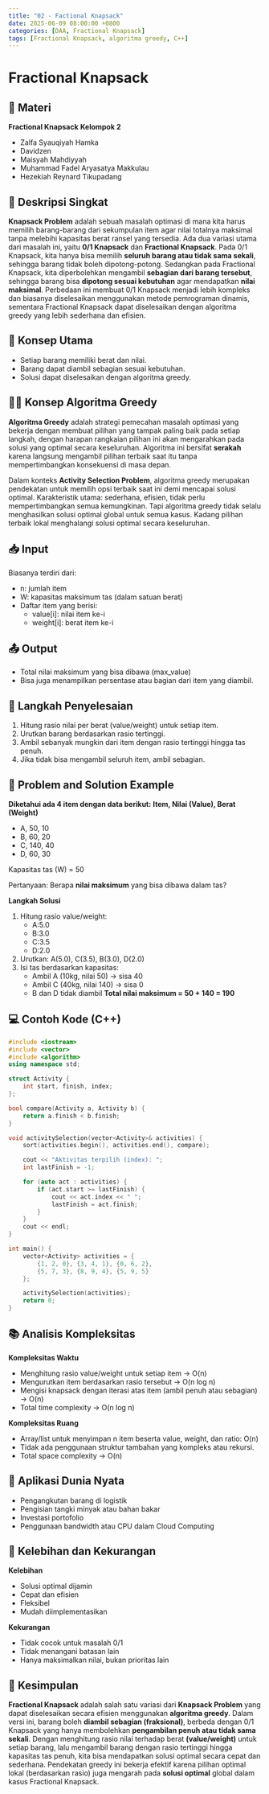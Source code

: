 ```yaml
---
title: "02 - Factional Knapsack"
date: 2025-06-09 08:00:00 +0800
categories: [DAA, Fractional Knapsack]
tags: [Fractional Knapsack, algoritma greedy, C++]
---
```


# Fractional Knapsack

## 🎒 Materi  
**Fractional Knapsack**
**Kelompok 2**
- Zalfa Syauqiyah Hamka
- Davidzen
- Maisyah Mahdiyyah
- Muhammad Fadel Aryasatya Makkulau
- Hezekiah Reynard Tikupadang

## 📌 Deskripsi Singkat
**Knapsack Problem** adalah sebuah masalah optimasi di mana kita harus memilih barang-barang dari sekumpulan item agar nilai totalnya maksimal tanpa melebihi kapasitas berat ransel yang tersedia. Ada dua variasi utama dari masalah ini, yaitu **0/1 Knapsack** dan **Fractional Knapsack**. Pada 0/1 Knapsack, kita hanya bisa memilih **seluruh barang atau tidak sama sekali**, sehingga barang tidak boleh dipotong-potong. Sedangkan pada Fractional Knapsack, kita diperbolehkan mengambil **sebagian dari barang tersebut**, sehingga barang bisa **dipotong sesuai kebutuhan** agar mendapatkan **nilai maksimal**. Perbedaan ini membuat 0/1 Knapsack menjadi lebih kompleks dan biasanya diselesaikan menggunakan metode pemrograman dinamis, sementara Fractional Knapsack dapat diselesaikan dengan algoritma greedy yang lebih sederhana dan efisien.

## 🧠 Konsep Utama
- Setiap barang memiliki berat dan nilai.
- Barang dapat diambil sebagian sesuai kebutuhan.
- Solusi dapat diselesaikan dengan algoritma greedy.

## 🧑‍💻 Konsep Algoritma Greedy
**Algoritma Greedy** adalah strategi pemecahan masalah optimasi yang bekerja dengan membuat pilihan yang tampak paling baik pada setiap langkah, dengan harapan rangkaian pilihan ini akan mengarahkan pada solusi yang optimal secara keseluruhan. Algoritma ini bersifat **serakah** karena langsung mengambil pilihan terbaik saat itu tanpa mempertimbangkan konsekuensi di masa depan.

Dalam konteks **Activity Selection Problem**, algoritma greedy merupakan pendekatan untuk memilih opsi terbaik saat ini demi mencapai solusi optimal. Karakteristik utama: sederhana, efisien, tidak perlu mempertimbangkan semua kemungkinan. Tapi algoritma greedy tidak selalu menghasilkan solusi optimal global untuk semua kasus. Kadang pilihan terbaik lokal menghalangi solusi optimal secara keseluruhan.

## 📥 Input
Biasanya terdiri dari:
- n: jumlah item
- W: kapasitas maksimum tas (dalam satuan berat)
- Daftar item yang berisi:
    - value[i]: nilai item ke-i
    - weight[i]: berat item ke-i

## 📤 Output
- Total nilai maksimum yang bisa dibawa (max_value)
- Bisa juga menampilkan persentase atau bagian dari item yang diambil.

## 🧮 Langkah Penyelesaian
1. Hitung rasio nilai per berat (value/weight) untuk setiap item.
2. Urutkan barang berdasarkan rasio tertinggi.
3. Ambil sebanyak mungkin dari item dengan rasio tertinggi hingga tas penuh.
4. Jika tidak bisa mengambil seluruh item, ambil sebagian.

## 🧩 Problem and Solution Example
**Diketahui ada 4 item dengan data berikut:**
**Item, Nilai (Value), Berat (Weight)**
- A, 50, 10
- B, 60, 20
- C, 140, 40
- D, 60, 30

Kapasitas tas (W) = 50

Pertanyaan: Berapa **nilai maksimum** yang bisa dibawa dalam tas?

**Langkah Solusi**
1. Hitung rasio value/weight:
    - A:5.0
    - B:3.0
    - C:3.5
    - D:2.0
2. Urutkan: A(5.0), C(3.5), B(3.0), D(2.0)
3. Isi tas berdasarkan kapasitas:
    - Ambil A (10kg, nilai 50) -> sisa 40
    - Ambil C (40kg, nilai 140) -> sisa 0
    - B dan D tidak diambil
**Total nilai maksimum = 50 + 140 = 190**

## 💻 Contoh Kode (C++)

```cpp
#include <iostream>
#include <vector>
#include <algorithm>
using namespace std;

struct Activity {
    int start, finish, index;
};

bool compare(Activity a, Activity b) {
    return a.finish < b.finish;
}

void activitySelection(vector<Activity>& activities) {
    sort(activities.begin(), activities.end(), compare);

    cout << "Aktivitas terpilih (index): ";
    int lastFinish = -1;

    for (auto act : activities) {
        if (act.start >= lastFinish) {
            cout << act.index << " ";
            lastFinish = act.finish;
        }
    }
    cout << endl;
}

int main() {
    vector<Activity> activities = {
        {1, 2, 0}, {3, 4, 1}, {0, 6, 2},
        {5, 7, 3}, {8, 9, 4}, {5, 9, 5}
    };

    activitySelection(activities);
    return 0;
}
```

## 📚 Analisis Kompleksitas
**Kompleksitas Waktu**
- Menghitung rasio value/weight untuk setiap item → O(n)
- Mengurutkan item berdasarkan rasio tersebut → O(n log n)
- Mengisi knapsack dengan iterasi atas item (ambil penuh atau sebagian) → O(n)
- Total time complexity -> O(n log n)

**Kompleksitas Ruang**
- Array/list untuk menyimpan n item beserta value, weight, dan ratio: O(n)
- Tidak ada penggunaan struktur tambahan yang kompleks atau rekursi.
- Total space complexity -> O(n)

## 🌟 Aplikasi Dunia Nyata
- Pengangkutan barang di logistik
- Pengisian tangki minyak atau bahan bakar
- Investasi portofolio
- Penggunaan bandwidth atau CPU dalam Cloud Computing

## 💪 Kelebihan dan Kekurangan
**Kelebihan**
- Solusi optimal dijamin
- Cepat dan efisien
- Fleksibel
- Mudah diimplementasikan

**Kekurangan**
- Tidak cocok untuk masalah 0/1
- Tidak menangani batasan lain
- Hanya maksimalkan nilai, bukan prioritas lain

## 🏁 Kesimpulan
**Fractional Knapsack** adalah salah satu variasi dari **Knapsack Problem** yang dapat diselesaikan secara efisien menggunakan **algoritma greedy**. Dalam versi ini, barang boleh **diambil sebagian (fraksional)**, berbeda dengan 0/1 Knapsack yang hanya membolehkan **pengambilan penuh atau tidak sama sekali**. Dengan menghitung rasio nilai terhadap berat **(value/weight)** untuk setiap barang, lalu mengambil barang dengan rasio tertinggi hingga kapasitas tas penuh, kita bisa mendapatkan solusi optimal secara cepat dan sederhana. Pendekatan greedy ini bekerja efektif karena pilihan optimal lokal (berdasarkan rasio) juga mengarah pada **solusi optimal** global dalam kasus Fractional Knapsack.